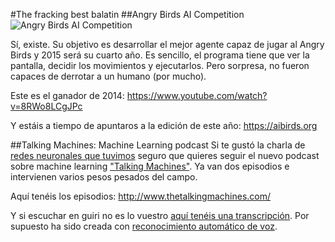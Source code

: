 #The fracking best balatin
##Angry Birds AI Competition
![Angry Birds AI Competition](https://aibirds.org/images/banners/aibirds.png)

Sí, existe. Su objetivo es desarrollar el mejor agente capaz de jugar al Angry Birds y 2015 será su cuarto año. Es sencillo, el programa tiene que ver la pantalla, decidir los movimientos y ejecutarlos. Pero sorpresa, no fueron capaces de derrotar a un humano (por mucho).

Este es el ganador de 2014: https://www.youtube.com/watch?v=8RWo8LCgJPc

Y estáis a tiempo de apuntaros a la edición de este año: https://aibirds.org

##Talking Machines: Machine Learning podcast
Si te gustó la charla de [redes neuronales que tuvimos](https://www.youtube.com/watch?v=yN3bPRHLd5s) seguro que quieres seguir el nuevo podcast sobre machine learning ["Talking Machines"](http://www.thetalkingmachines.com). Ya van dos episodios e intervienen varios pesos pesados del campo.

Aquí tenéis los episodios: http://www.thetalkingmachines.com/

Y si escuchar en guiri no es lo vuestro [aquí tenéis una transcripción](http://pastebin.com/N3RuPQ8c). Por supuesto ha sido creada con [reconocimiento automático de voz](http://www.reddit.com/r/MachineLearning/comments/2r5cuq/talkingmachines_a_new_podcast_featuring/cnd1h0p).
